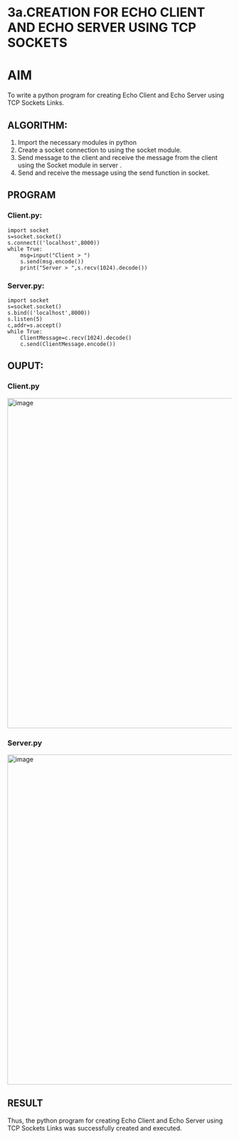 # 3a.CREATION FOR ECHO CLIENT AND ECHO SERVER USING TCP SOCKETS
# AIM
To write a python program for creating Echo Client and Echo Server using TCP
Sockets Links.
## ALGORITHM:
1. Import the necessary modules in python
2. Create a socket connection to using the socket module.
3. Send message to the client and receive the message from the client using the Socket module in
 server .
4. Send and receive the message using the send function in socket.
## PROGRAM
### Client.py:
```
import socket 
s=socket.socket() 
s.connect(('localhost',8000)) 
while True: 
    msg=input("Client > ") 
    s.send(msg.encode()) 
    print("Server > ",s.recv(1024).decode())  
```
### Server.py:
```
import socket 
s=socket.socket() 
s.bind(('localhost',8000)) 
s.listen(5) 
c,addr=s.accept() 
while True: 
    ClientMessage=c.recv(1024).decode() 
    c.send(ClientMessage.encode())
```
## OUPUT:
### Client.py
<img width="740" alt="image" src="https://github.com/Ganesh23013987/3a.Sockets_Creation_for_Echo_Client_and_Echo_Server/assets/147473768/1f2354fb-0a34-4612-9f73-caf15a303e55">

### Server.py
<img width="740" alt="image" src="https://github.com/Ganesh23013987/3a.Sockets_Creation_for_Echo_Client_and_Echo_Server/assets/147473768/5aae1083-1c71-4cbc-9610-7ca057a7b387">





## RESULT
Thus, the python program for creating Echo Client and Echo Server using TCP Sockets Links 
was successfully created and executed.
